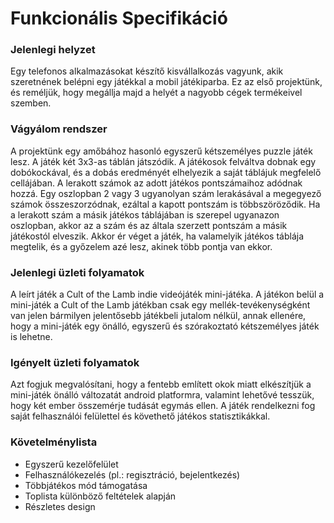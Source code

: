 # Funkcionális Specifikáció

### Jelenlegi helyzet
Egy telefonos alkalmazásokat készítő kisvállalkozás vagyunk, akik szeretnének belépni egy játékkal a mobil játékiparba.
Ez az első projektünk, és reméljük, hogy megállja majd a helyét a nagyobb cégek termékeivel szemben.

### Vágyálom rendszer
A projektünk egy amőbához hasonló egyszerű kétszemélyes puzzle játék lesz.
A játék két 3x3-as táblán játszódik. A játékosok felváltva dobnak egy dobókockával, és a dobás eredményét
elhelyezik a saját táblájuk megfelelő cellájában. A lerakott számok az adott játékos pontszámaihoz adódnak hozzá.
Egy oszlopban 2 vagy 3 ugyanolyan szám lerakásával a megegyező számok összeszorzódnak, ezáltal a kapott pontszám is többszöröződik.
Ha a lerakott szám a másik játékos táblájában is szerepel ugyanazon oszlopban, akkor az a szám és az általa szerzett pontszám a másik játékostól elveszik.
Akkor ér véget a játék, ha valamelyik játékos táblája megtelik, és a győzelem azé lesz, akinek több pontja van ekkor.

### Jelenlegi üzleti folyamatok
A leírt játék a Cult of the Lamb indie videójáték mini-játéka. A játékon belül a mini-játék a Cult of the Lamb játékban
csak egy mellék-tevékenységként van jelen bármilyen jelentősebb játékbeli jutalom nélkül, annak ellenére, hogy a mini-játék
egy önálló, egyszerű és szórakoztató kétszemélyes játék is lehetne.

### Igényelt üzleti folyamatok
Azt fogjuk megvalósítani, hogy a fentebb említett okok miatt elkészítjük a mini-játék önálló változatát android platformra,
valamint lehetővé tesszük, hogy két ember összemérje tudását egymás ellen.
A játék rendelkezni fog saját felhasználói felülettel és követhető játékos statisztikákkal.

### Követelménylista
- Egyszerű kezelőfelület
- Felhasználókezelés (pl.: regisztráció, bejelentkezés)
- Többjátékos mód támogatása
- Toplista különböző feltételek alapján
- Részletes design
